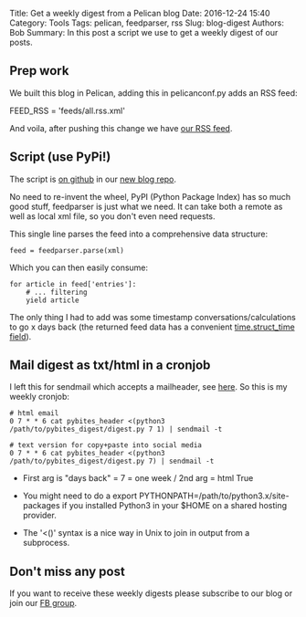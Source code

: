 Title: Get a weekly digest from a Pelican blog
Date: 2016-12-24 15:40
Category: Tools
Tags: pelican, feedparser, rss
Slug: blog-digest
Authors: Bob
Summary: In this post a script we use to get a weekly digest of our posts.

## Prep work

We built this blog in Pelican, adding this in pelicanconf.py adds an RSS feed:

FEED_RSS = 'feeds/all.rss.xml'

And voila, after pushing this change we have [our RSS feed](http://pybit.es/feeds/all.rss.xml).

## Script (use PyPi!)

The script is [on github](https://github.com/pybites/blog_code/tree/master/pybites_digest) in our [new blog repo](https://github.com/pybites/blog_code).

No need to re-invent the wheel, PyPI (Python Package Index) has so much good stuff, feedparser is just what we need. It can take both a remote as well as local xml file, so you don't even need requests. 

This single line parses the feed into a comprehensive data structure:

    feed = feedparser.parse(xml)

Which you can then easily consume: 

	for article in feed['entries']:
		# ... filtering
        yield article

The only thing I had to add was some timestamp conversations/calculations to go x days back (the returned feed data has a convenient [time.struct_time field](https://docs.python.org/3.5/library/time.html#time.struct_time)).

## Mail digest as txt/html in a cronjob

I left this for sendmail which accepts a mailheader, see [here](http://stackoverflow.com/questions/24010230/mailx-send-html-message). So this is my weekly cronjob:

	# html email 
	0 7 * * 6 cat pybites_header <(python3 /path/to/pybites_digest/digest.py 7 1) | sendmail -t

	# text version for copy+paste into social media
	0 7 * * 6 cat pybites_header <(python3 /path/to/pybites_digest/digest.py 7) | sendmail -t

* First arg is "days back" = 7 = one week / 2nd arg = html True

* You might need to do a export PYTHONPATH=/path/to/python3.x/site-packages if you installed Python3 in your $HOME on a shared hosting provider. 

* The '<()' syntax is a nice way in Unix to join in output from a subprocess.

## Don't miss any post

If you want to receive these weekly digests please subscribe to our blog or join our [FB group](https://www.facebook.com/groups/1305028816183522/).

